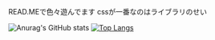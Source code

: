 READ.MEで色々遊んでます
cssが一番なのはライブラリのせい

![Anurag's GitHub stats](https://github-readme-stats.vercel.app/api?username=masayomitan&show_icons=true)
[![Top Langs](https://github-readme-stats.vercel.app/api/top-langs/?username=masayomitan&theme=onedark
)](https://github.com/anuraghazra/github-readme-stats)


